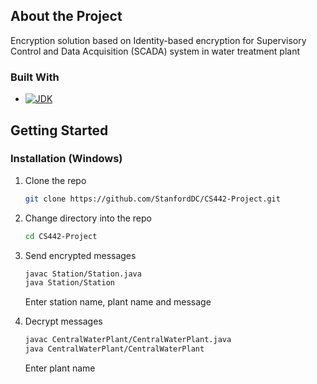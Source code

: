 
## About the Project
Encryption solution based on Identity-based encryption for Supervisory Control and Data Acquisition (SCADA) system in water treatment plant  


### Built With
* [![JDK][JDK.com]][JDK-url]




<!-- GETTING STARTED -->
## Getting Started

### Installation (Windows)
1. Clone the repo
   ```sh
   git clone https://github.com/StanfordDC/CS442-Project.git
   ```
2. Change directory into the repo
    ```sh
    cd CS442-Project
    ```
3. Send encrypted messages
   ```sh
   javac Station/Station.java
   java Station/Station
   ```
   Enter station name, plant name and message
   
4. Decrypt messages

   ```sh
   javac CentralWaterPlant/CentralWaterPlant.java
   java CentralWaterPlant/CentralWaterPlant
   ```
   Enter plant name
   

[Spring-Boot-url]: https://docs.spring.io/spring-boot/docs/current/reference/html/
[Spring-Boot.com]: https://img.shields.io/badge/SpringBoot-3.0.2-brightgreen
[MAVEN-url]: https://maven.apache.org/
[MAVEN.com]: https://img.shields.io/badge/MAVEN-3.8-red
[JDK-url]: https://jdk.java.net/17/
[JDK.com]: https://img.shields.io/badge/JAVA--JDK-17-orange
[AWS-MQ-url]: https://aws.amazon.com/amazon-mq/
[AWS-MQ.com]: https://img.shields.io/badge/AWS-MQ-orange
